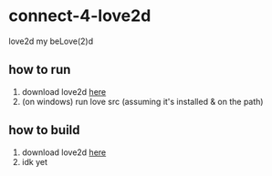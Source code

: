 # connect-4-love2d
love2d my beLove(2)d

## how to run
1. download love2d [here](https://love2d.org)
2. (on windows) run love src (assuming it's installed & on the path)
## how to build
1. download love2d [here](https://love2d.org)
2. idk yet
